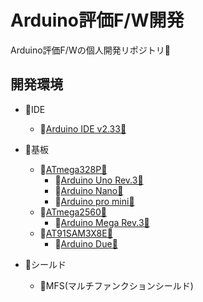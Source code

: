 # Arduino評価F/W開発
Arduino評価F/Wの個人開発リポジトリ🥳

## 開発環境
- 📍IDE
  - 📍[Arduino IDE v2.33🔗](https://github.com/arduino/arduino-ide/releases/tag/2.3.3)

- 📍基板
  - 📍[ATmega328P🔗](https://www.microchip.com/en-us/product/ATMEGA328P)
    - 📍[Arduino Uno Rev.3🔗](https://docs.arduino.cc/hardware/uno-rev3/)
    - 📍[Arduino Nano🔗](https://docs.arduino.cc/hardware/nano/)
    - 📍[Arduino pro mini🔗](https://docs.arduino.cc/retired/boards/arduino-pro-mini/)
  - 📍[ATmega2560🔗](https://www.microchip.com/en-us/product/ATmega2560)
    - 📍[Arduino Mega Rev.3🔗](https://docs.arduino.cc/hardware/mega-2560/)
  - 📍[AT91SAM3X8E🔗](https://www.microchip.com/en-us/product/ATSAM3X8E)
    - 📍[Arduino Due🔗](https://docs.arduino.cc/hardware/due)
- 📍シールド
  - 📍MFS(マルチファンクションシールド)
